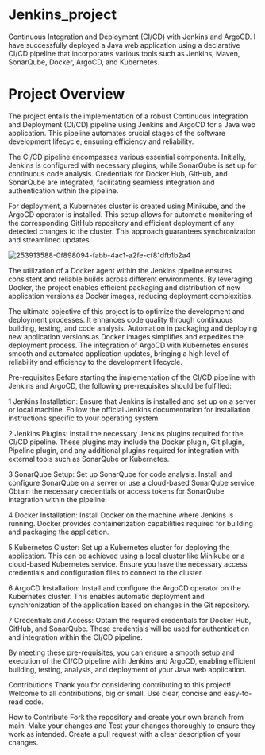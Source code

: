# Jenkins_project
Continuous Integration and Deployment (CI/CD) with Jenkins and ArgoCD. I have successfully deployed a Java web application using a declarative CI/CD pipeline that incorporates various tools such as Jenkins, Maven, SonarQube, Docker, ArgoCD, and Kubernetes.

# Project Overview
The project entails the implementation of a robust Continuous Integration and Deployment (CI/CD) pipeline using Jenkins and ArgoCD for a Java web application. This pipeline automates crucial stages of the software development lifecycle, ensuring efficiency and reliability.

The CI/CD pipeline encompasses various essential components. Initially, Jenkins is configured with necessary plugins, while SonarQube is set up for continuous code analysis. Credentials for Docker Hub, GitHub, and SonarQube are integrated, facilitating seamless integration and authentication within the pipeline.

For deployment, a Kubernetes cluster is created using Minikube, and the ArgoCD operator is installed. This setup allows for automatic monitoring of the corresponding GitHub repository and efficient deployment of any detected changes to the cluster. This approach guarantees synchronization and streamlined updates.

![253913588-0f898094-fabb-4ac1-a2fe-cf81dfb1b2a4](https://github.com/gurudevsinghsandhu/Jenkins_project/assets/144236322/148a469f-9693-4d5c-bf55-a976faa69e86)

The utilization of a Docker agent within the Jenkins pipeline ensures consistent and reliable builds across different environments. By leveraging Docker, the project enables efficient packaging and distribution of new application versions as Docker images, reducing deployment complexities.

The ultimate objective of this project is to optimize the development and deployment processes. It enhances code quality through continuous building, testing, and code analysis. Automation in packaging and deploying new application versions as Docker images simplifies and expedites the deployment process. The integration of ArgoCD with Kubernetes ensures smooth and automated application updates, bringing a high level of reliability and efficiency to the development lifecycle.

Pre-requisites
Before starting the implementation of the CI/CD pipeline with Jenkins and ArgoCD, the following pre-requisites should be fulfilled:

1 Jenkins Installation: Ensure that Jenkins is installed and set up on a server or local machine. Follow the official Jenkins documentation for installation instructions specific to your operating system.

2 Jenkins Plugins: Install the necessary Jenkins plugins required for the CI/CD pipeline. These plugins may include the Docker plugin, Git plugin, Pipeline plugin, and any additional plugins required for integration with external tools such as SonarQube or Kubernetes.

3 SonarQube Setup: Set up SonarQube for code analysis. Install and configure SonarQube on a server or use a cloud-based SonarQube service. Obtain the necessary credentials or access tokens for SonarQube integration within the pipeline.

4 Docker Installation: Install Docker on the machine where Jenkins is running. Docker provides containerization capabilities required for building and packaging the application.

5 Kubernetes Cluster: Set up a Kubernetes cluster for deploying the application. This can be achieved using a local cluster like Minikube or a cloud-based Kubernetes service. Ensure you have the necessary access credentials and configuration files to connect to the cluster.

6 ArgoCD Installation: Install and configure the ArgoCD operator on the Kubernetes cluster. This enables automatic deployment and synchronization of the application based on changes in the Git repository.

7 Credentials and Access: Obtain the required credentials for Docker Hub, GitHub, and SonarQube. These credentials will be used for authentication and integration within the CI/CD pipeline.

By meeting these pre-requisites, you can ensure a smooth setup and execution of the CI/CD pipeline with Jenkins and ArgoCD, enabling efficient building, testing, analysis, and deployment of your Java web application.

Contributions
Thank you for considering contributing to this project! Welcome to all contributions, big or small. Use clear, concise and easy-to-read code.

How to Contribute
Fork the repository and create your own branch from main.
Make your changes and Test your changes thoroughly to ensure they work as intended.
Create a pull request with a clear description of your changes.
